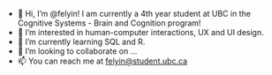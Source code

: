 - 👋 Hi, I’m @felyin! I am currently a 4th year student at UBC in the Cognitive Systems - Brain and Cognition program! 
- 👀 I’m interested in human-computer interactions, UX and UI design.
- 🌱 I’m currently learning SQL and R.
- 💞️ I’m looking to collaborate on ...
- 📫 You can reach me at felyin@student.ubc.ca
